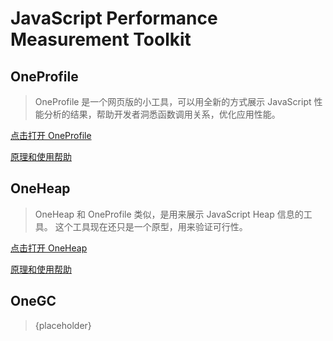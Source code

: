 # JavaScript Performance Measurement Toolkit

## OneProfile

> OneProfile 是一个网页版的小工具，可以用全新的方式展示 JavaScript 性能分析的结果，帮助开发者洞悉函数调用关系，优化应用性能。

[点击打开 OneProfile](http://wyvernnot.github.io/javascript_performance_measurement/cpuprofile_topology/)

[原理和使用帮助](./cpuprofile_topology/README.md)

## OneHeap

> OneHeap 和 OneProfile 类似，是用来展示 JavaScript Heap 信息的工具。
> 这个工具现在还只是一个原型，用来验证可行性。

[点击打开 OneHeap](http://wyvernnot.github.io/javascript_performance_measurement/heap_snapshot/)

[原理和使用帮助](./heap_snapshot/README.md)

## OneGC

> {placeholder}